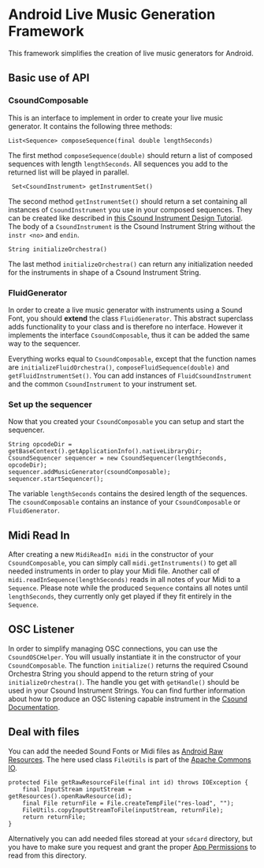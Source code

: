 # Android Live Music Generation Framework
This framework simplifies the creation of live music generators for Android.

## Basic use of API
### CsoundComposable
This is an interface to implement in order to create your live music generator. It contains the following three methods:

    List<Sequence> composeSequence(final double lengthSeconds)
The first method `composeSequence(double)` should return a list of composed sequences with length `lengthSeconds`. All sequences you add to the returned list will be played in parallel.

     Set<CsoundInstrument> getInstrumentSet()
The second method `getInstrumentSet()` should return a set containing all instances of `CsoundInstrument` you use in your composed sequences. They can be created like described in [this Csound Instrument Design Tutorial](http://www.csounds.com/toots/). The body of a `CsoundInstrument` is the Csound Instrument String without the `instr <no>` and `endin`.

    String initializeOrchestra()
The last method `initializeOrchestra()` can return any initialization needed for the instruments in shape of a Csound Instrument String.

### FluidGenerator
In order to create a live music generator with instruments using a Sound Font, you should **extend** the class `FluidGenerator`. This abstract superclass adds functionality to your class and is therefore no interface. However it implements the interface `CsoundComposable`, thus it can be added the same way to the sequencer.

Everything works equal to `CsoundComposable`, except that the function names are `initializeFluidOrchestra()`, `composeFluidSequence(double)` and `getFluidInstrumentSet()`. You can add instances of `FluidCsoundInstrument` and the common `CsoundInstrument` to your instrument set.

### Set up the sequencer
Now that you created your `CsoundComposable` you can setup and start the sequencer.

    String opcodeDir = getBaseContext().getApplicationInfo().nativeLibraryDir;
    CsoundSequencer sequencer = new CsoundSequencer(lengthSeconds, opcodeDir);
    sequencer.addMusicGenerator(csoundComposable);
    sequencer.startSequencer();
The variable `lengthSeconds` contains the desired length of the sequences. The `csoundComposable` contains an instance of your `CsoundComposable` or `FluidGenerator`.

## Midi Read In
After creating a new `MidiReadIn midi` in the constructor of your `CsoundComposable`, you can simply call `midi.getInstruments()` to get all needed instruments in order to play your Midi file. Another call of `midi.readInSequence(lengthSeconds)` reads in all notes of your Midi to a `Sequence`. Please note while the produced `Sequence` contains all notes until `lengthSeconds`, they currently only get played if they fit entirely in the `Sequence`.

## OSC Listener
In order to simplify managing OSC connections, you can use the `CsoundOSCHelper`. You will usually instantiate it in the constructor of your `CsoundComposable`. The function `initialize()` returns the required Csound Orchestra String you should append to the return string of your `initializeOrchestra()`. The handle you get with `getHandle()` should be used in your Csound Instrument Strings. You can find further information about how to produce an OSC listening capable instrument in the [Csound Documentation](http://www.csounds.com/manual/html/OSClisten.html).

## Deal with files
You can add the needed Sound Fonts or Midi files as [Android Raw Resources](https://developer.android.com/guide/topics/resources/providing-resources.html). The here used class `FileUtils` is part of the [Apache Commons IO](https://commons.apache.org/proper/commons-io/).

    protected File getRawResourceFile(final int id) throws IOException {
        final InputStream inputStream = getResources().openRawResource(id);
        final File returnFile = File.createTempFile("res-load", "");
        FileUtils.copyInputStreamToFile(inputStream, returnFile);
        return returnFile;
    }
Alternatively you can add needed files storead at your `sdcard` directory, but you have to make sure you request and grant the proper [App Permissions](https://developer.android.com/guide/topics/permissions/index.html) to read from this directory.

